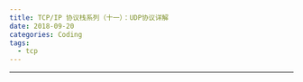 ```yaml
---
title: TCP/IP 协议栈系列（十一）：UDP协议详解
date: 2018-09-20 
categories: Coding
tags:
  - tcp
---
```

----------------------------------